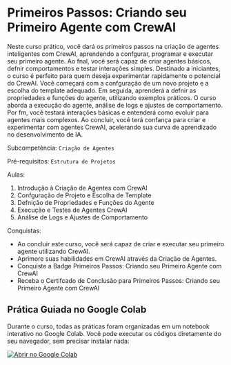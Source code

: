 # Primeiros Passos: Criando seu Primeiro Agente com CrewAI

Neste curso prático, você dará os primeiros passos na criação de agentes inteligentes com CrewAI, aprendendo a
confgurar, programar e executar seu primeiro agente. Ao fnal, você será capaz de criar agentes básicos, defnir comportamentos
e testar interações simples. Destinado a iniciantes, o curso é perfeito para quem deseja experimentar rapidamente o potencial do
CrewAI. Você começará com a confguração de um novo projeto e a escolha do template adequado. Em seguida, aprenderá a defnir
as propriedades e funções do agente, utilizando exemplos práticos. O curso aborda a execução do agente, análise de logs e ajustes
de comportamento. Por fm, você testará interações básicas e entenderá como evoluir para agentes mais complexos. Ao concluir, você terá confança para criar e experimentar com agentes CrewAI, acelerando sua curva de aprendizado no desenvolvimento de
IA.

Subcompetência: `Criação de Agentes`

Pré-requisitos: `Estrutura de Projetos`

Aulas:
1. Introdução à Criação de Agentes com CrewAI
2. Confguração de Projeto e Escolha de Template
3. Defnição de Propriedades e Funções do Agente
4. Execução e Testes de Agentes CrewAI
5. Análise de Logs e Ajustes de Comportamento

Conquistas:
- Ao concluir este curso, você será capaz de criar e executar seu primeiro agente utilizando CrewAI.
- Aprimore suas habilidades em CrewAI através da Criação de Agentes.
- Conquiste a Badge Primeiros Passos: Criando seu Primeiro Agente com CrewAI
- Receba o Certifcado de Conclusão para Primeiros Passos: Criando seu Primeiro Agente com CrewAI

## Prática Guiada no Google Colab

Durante o curso, todas as práticas foram organizadas em um notebook interativo no Google Colab. Você pode executar os códigos diretamente do seu navegador, sem precisar instalar nada:

[![Abrir no Google Colab](https://colab.research.google.com/assets/colab-badge.svg)](https://colab.research.google.com/drive/18RnBIaLQwPnIqfECIQqpJ5x6HLp8C5VD?usp=sharing)
